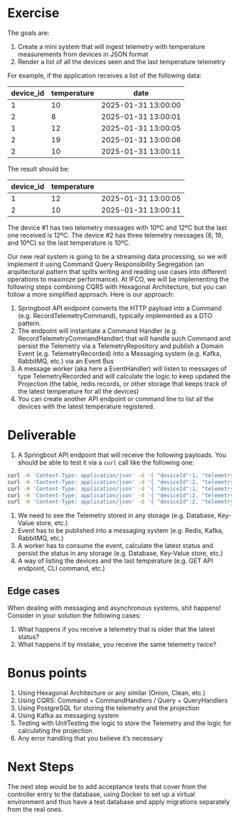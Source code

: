 # Exercise

The goals are:

1. Create a mini system that will ingest telemetry with temperature measurements from devices in JSON format
2. Render a list of all the devices seen and the last temperature telemetry

For example, if the application receives a list of the following data:

| device_id | temperature | date                |
|-----------|-------------|---------------------|
| 1         | 10          | 2025-01-31 13:00:00 |
| 2         | 8           | 2025-01-31 13:00:01 |
| 1         | 12          | 2025-01-31 13:00:05 |
| 2         | 19          | 2025-01-31 13:00:06 |
| 2         | 10          | 2025-01-31 13:00:11 |

The result should be:

| device_id | temperature |                     |
|-----------|-------------|---------------------|
| 1         | 12          | 2025-01-31 13:00:05 |
| 2         | 10          | 2025-01-31 13:00:11 |

The device #1 has two telemetry messages with 10ºC and 12ºC but the last one received is 12ºC. The device #2 has three
telemetry messages (8, 19, and 10ºC) so the last temperature is 10ºC.

Our new real system is going to be a streaming data processing, so we will implement it using Command Query
Responsibility Segregation (an arquitectural pattern that splits writing and reading use cases into different operations
to maximize performance). At IFCO, we will be implementing the following steps combining CQRS with Hexagonal
Architecture, but you can follow a more simplified approach. Here is our approach:

1. Springboot API endpoint converts the HTTP payload into a Command (e.g. RecordTelemetryCommand), typically implemented
   as a DTO pattern.
2. The endpoint will instantiate a Command Handler (e.g. RecordTelemetryCommandHandler) that will handle such Command
   and persist the Telemetry via a TelemetryRepository and publish a Domain Event (e.g. TelemetryRecorded) into a
   Messaging system (e.g. Kafka, RabbitMQ, etc.) via an Event Bus
3. A message worker (aka here a EventHandler) will listen to messages of type TelemetryRecorded and will calculate the
   logic to keep updated the Projection (the table, redis records, or other storage that keeps track of the latest
   temperature for all the devices)
4. You can create another API endpoint or command line to list all the devices with the latest temperature registered.

# Deliverable

1. A Springboot API endpoint that will receive the following payloads. You should be able to test it via a `curl` call
   like the following one:

```bash
curl -H 'Content-Type: application/json' -d '{ "deviceId":1, "telemetry":10, "date": "2025-01-31T13:00:00Z"}' -X POST http://localhost:8080/telemetry
curl -H 'Content-Type: application/json' -d '{ "deviceId":2, "telemetry": 8, "date": "2025-01-31T13:00:01Z"}' -X POST http://localhost:8080/telemetry
curl -H 'Content-Type: application/json' -d '{ "deviceId":1, "telemetry":12, "date": "2025-01-31T13:00:05Z"}' -X POST http://localhost:8080/telemetry
curl -H 'Content-Type: application/json' -d '{ "deviceId":2, "telemetry":19, "date": "2025-01-31T13:00:06Z"}' -X POST http://localhost:8080/telemetry
curl -H 'Content-Type: application/json' -d '{ "deviceId":2, "telemetry":10, "date": "2025-01-31T13:00:11Z"}' -X POST http://localhost:8080/telemetry
```

1. We need to see the Telemetry stored in any storage (e.g. Database, Key-Value store, etc.)
2. Event has to be published into a messaging system (e.g. Redis, Kafka, RabbitMQ, etc.)
3. A worker has to consume the event, calculate the latest status and persist the status in any storage (e.g. Database,
   Key-Value store, etc.)
4. A way of listing the devices and the last temperature (e.g. GET API endpoint, CLI command, etc.)

## Edge cases

When dealing with messaging and asynchronous systems, shit happens! Consider in your solution the following cases:

1. What happens if you receive a telemetry that is older that the latest status?
2. What happens if by mistake, you receive the same telemetry twice?

# Bonus points

1. Using Hexagonal Architecture or any similar (Onion, Clean, etc.)
2. Using CQRS: Command + CommandHandlers / Query + QueryHandlers
3. Using PostgreSQL for storing the telemetry and the projection
4. Using Kafka as messaging system
5. Testing with UnitTesting the logic to store the Telemetry and the logic for calculating the projection
6. Any error handling that you believe it’s necessary

# Next Steps

The next step would be to add acceptance tests that cover from the controller entry to the database, using Docker to set
up a virtual environment and thus have a test database and apply migrations separately from the real ones.
